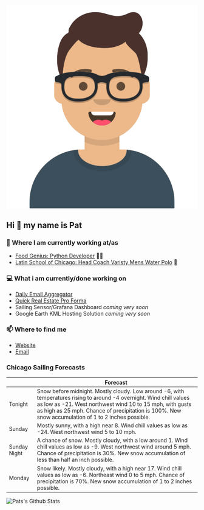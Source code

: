 [![Social banner for p-j-falconer](https://raw.githubusercontent.com/P-J-FALCONER/P-J-FALCONER/master/assets/avataaars.svg)](https://patfalconer.com/)
## Hi :wave: my name is Pat

### 💼 Where I am currently working at/as
- [Food Genius: Python Developer](https://getfoodgenius.com/) 🍔🐍
- [Latin School of Chicago: Head Coach Varisty Mens Water Polo](https://www.latinschool.org/) 🤽


### 💻 What i am currently/done working on
 - [Daily Email Aggregator](https://github.com/P-J-FALCONER/dott_daily_mail)
 - [Quick Real Estate Pro Forma](https://github.com/P-J-FALCONER/henry)
 - Sailing Sensor/Grafana Dashboard *coming very soon*
 - Google Earth KML Hosting Solution *coming very soon*

### 📫 Where to find me
 - [Website](https://patfalconer.com/)
 - [Email](mailto:patrick.j.falconer@gmail.com)


### Chicago Sailing Forecasts
|   | Forecast  |
|---|---|
| Tonight | Snow before midnight. Mostly cloudy. Low around -6, with temperatures rising to around -4 overnight. Wind chill values as low as -21. West northwest wind 10 to 15 mph, with gusts as high as 25 mph. Chance of precipitation is 100%. New snow accumulation of 1 to 2 inches possible. |
| Sunday | Mostly sunny, with a high near 8. Wind chill values as low as -24. West northwest wind 5 to 10 mph. |
| Sunday Night | A chance of snow. Mostly cloudy, with a low around 1. Wind chill values as low as -9. West northwest wind around 5 mph. Chance of precipitation is 30%. New snow accumulation of less than half an inch possible. |
| Monday | Snow likely. Mostly cloudy, with a high near 17. Wind chill values as low as -6. Northeast wind 0 to 5 mph. Chance of precipitation is 70%. New snow accumulation of 1 to 2 inches possible. |

![Pats's Github Stats](https://github-readme-stats.vercel.app/api?username=p-j-falconer&show_icons=true&theme=radical)
